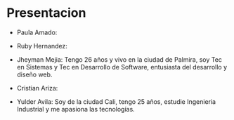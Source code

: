 # Presentacion

- Paula Amado:

- Ruby Hernandez:

- Jheyman Mejia: Tengo 26 años y vivo en la ciudad de Palmira, soy Tec en Sistemas y Tec en Desarrollo de Software, entusiasta del desarrollo y diseño web.

- Cristian Ariza:

- Yulder Avila: Soy de la ciudad Cali, tengo 25 años, estudie Ingenieria Industrial y me apasiona las tecnologías.

